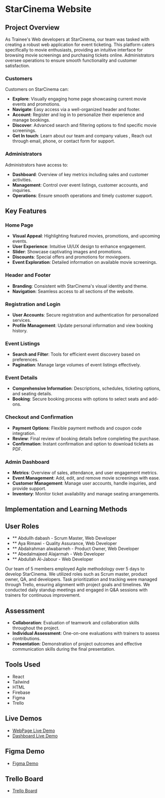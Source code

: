 # StarCinema Website

## Project Overview

As Trainee's Web developers at StarCinema, our team was tasked with creating a robust web application for event ticketing. This platform caters specifically to movie enthusiasts, providing an intuitive interface for browsing movie screenings and purchasing tickets online. Administrators oversee operations to ensure smooth functionality and customer satisfaction.

### Customers

Customers on StarCinema can:

- **Explore**: Visually engaging home page showcasing current movie events and promotions.
- **Navigate**: Easy access via a well-organized header and footer.
- **Account**: Register and log in to personalize their experience and manage bookings.
- **Discover**: Advanced search and filtering options to find specific movie screenings.
- **Get In touch**: Learn about our team and company values , Reach out through email, phone, or contact form for support.

### Administrators

Administrators have access to:

- **Dashboard**: Overview of key metrics including sales and customer activities.
- **Management**: Control over event listings, customer accounts, and inquiries.
- **Operations**: Ensure smooth operations and timely customer support.

## Key Features

### Home Page

- **Visual Appeal**: Highlighting featured movies, promotions, and upcoming events.
- **User Experience**: Intuitive UI/UX design to enhance engagement.
- **Slider**: Showcase captivating images and promotions.
- **Discounts**: Special offers and promotions for moviegoers.
- **Event Exploration**: Detailed information on available movie screenings.

### Header and Footer

- **Branding**: Consistent with StarCinema's visual identity and theme.
- **Navigation**: Seamless access to all sections of the website.

### Registration and Login

- **User Accounts**: Secure registration and authentication for personalized services.
- **Profile Management**: Update personal information and view booking history.

### Event Listings

- **Search and Filter**: Tools for efficient event discovery based on preferences.
- **Pagination**: Manage large volumes of event listings effectively.

### Event Details

- **Comprehensive Information**: Descriptions, schedules, ticketing options, and seating details.
- **Booking**: Secure booking process with options to select seats and add-ons.

### Checkout and Confirmation

- **Payment Options**: Flexible payment methods and coupon code integration.
- **Review**: Final review of booking details before completing the purchase.
- **Confirmation**: Instant confirmation and option to download tickets as PDF.

### Admin Dashboard

- **Metrics**: Overview of sales, attendance, and user engagement metrics.
- **Event Management**: Add, edit, and remove movie screenings with ease.
- **Customer Management**: Manage user accounts, handle inquiries, and provide support.
- **Inventory**: Monitor ticket availability and manage seating arrangements.

## Implementation and Learning Methods

## User Roles

- ** Abdullh dabash - Scrum Master, Web Developer
- ** Aya Rimawi - Quality Assurance, Web Developer
- ** Abdalrahman alwabarneh - Product Owner, Web Developer
- ** Abedalmajeed Alajarmah - Web Developer
- ** Abdullah Al-Jabour - Web Developer


Our team of 5 members employed Agile methodology over 5 days to develop StarCinema. We utilized roles such as Scrum master, product owner, QA, and developers. Task prioritization and tracking were managed through Trello, ensuring alignment with project goals and timelines. We conducted daily standup meetings and engaged in Q&A sessions with trainers for continuous improvement.

## Assessment

- **Collaboration**: Evaluation of teamwork and collaboration skills throughout the project.
- **Individual Assessment**: One-on-one evaluations with trainers to assess contributions.
- **Presentation**: Demonstration of project outcomes and effective communication skills during the final presentation.

## Tools Used

- React
- Tailwind
- HTML
- Firebase
- Figma
- Trello

## Live Demos

- [WebPage Live Demo]()
- [Dashboard Live Demo](https://star-cinemas-admin-dashboard.vercel.app/)

## Figma Demo

- [Figma Demo](https://www.figma.com/design/qPpnrRLxYkc8ZefCCXAfl6/Untitled?node-id=0-1&t=dlOI8N3IkDnbfzBr-0)

## Trello Board

- [Trello Board](https://trello.com/b/snEHpfA9/cinema-tickets-website)
